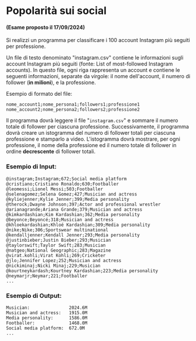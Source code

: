 # Popolarità sui social

#### (Esame proposto il 17/09/2024)


Si realizzi un programma per classificare i 100 account Instagram più seguiti per professione.

Un file di testo denominato "instagram.csv" contiene le informazioni sugli account Instagram più seguiti (fonte: List of most-followed Instagram accounts). In questo file, ogni riga rappresenta un account e contiene le seguenti informazioni, separate da virgole: il nome dell'account, il numero di follower (**in milioni**), e la professione.

Esempio di formato del file:

```
nome_account1;nome_persona1;followers1;professione1
nome_account2;nome_persona2;followers2;professione2
```

Il programma dovrà leggere il file "`instagram.csv`" e sommare il numero totale di follower per ciascuna professione. Successivamente, il programma dovrà creare un istogramma del numero di follower totali per ciascuna professione e stamparlo a video. L'istogramma dovrà mostrare, per ogni professione, il nome della professione ed il numero totale di follower in ordine **decrescente** di follower totali.

### Esempio di Input:

```
@instagram;Instagram;672;Social media platform
@cristiano;Cristiano Ronaldo;630;Footballer
@leomessi;Lionel Messi;503;Footballer
@selenagomez;Selena Gomez;427;Musician and actress
@kyliejenner;Kylie Jenner;399;Media personality
@therock;Dwayne Johnson;397;Actor and professional wrestler
@arianagrande;Ariana Grande;379;Musician and actress
@kimkardashian;Kim Kardashian;362;Media personality
@beyonce;Beyoncé;318;Musician and actress
@khloekardashian;Khloé Kardashian;309;Media personality
@nike;Nike;306;Sportswear multinational
@kendalljenner;Kendall Jenner;293;Media personality
@justinbieber;Justin Bieber;293;Musician
@taylorswift;Taylor Swift;283;Musician
@natgeo;National Geographic;283;Magazine
@virat.kohli;Virat Kohli;269;Cricketer
@jlo;Jennifer Lopez;252;Musician and actress
@nickiminaj;Nicki Minaj;229;Musician
@kourtneykardash;Kourtney Kardashian;223;Media personality
@neymarjr;Neymar;221;Footballer
...
```

### Esempio di Output:

```
Musician:               2024.6M
Musician and actress:   1915.0M
Media personality:      1586.0M
Footballer:             1468.0M
Social media platform:  672.0M
...
```